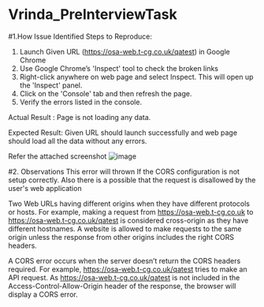 # Vrinda_PreInterviewTask

#1.How Issue Identified
Steps to Reproduce:
1. Launch Given URL (https://osa-web.t-cg.co.uk/qatest) in Google Chrome
2. Use Google Chrome’s 'Inspect' tool to check the broken links
3. Right-click anywhere on web page and select Inspect. This will open up the 'Inspect' panel.
4. Click on the 'Console' tab and then refresh the page.
5. Verify the errors listed in the console.

Actual Result :
Page is not loading any data.

Expected Result:
Given URL should launch successfully and web page should load all the data without any errors.

Refer the attached screenshot
![image](https://user-images.githubusercontent.com/54312583/230943237-d4a3dba8-eadd-47e5-8ea4-bb8f081bd1d7.png)

#2. Observations
This error will thrown If the CORS configuration is not setup correctly.
Also there is a possible that the request is disallowed by the user's web application

Two Web URLs having different origins when they have different protocols or hosts.
For example, making a request from https://osa-web.t-cg.co.uk to https://osa-web.t-cg.co.uk/qatest is considered cross-origin as they have different hostnames.
A website is allowed to make requests to the same origin unless the response from other origins includes the right CORS headers.

A CORS error occurs when the server doesn’t return the CORS headers required.
For example, https://osa-web.t-cg.co.uk/qatest tries to make an API request. As https://osa-web.t-cg.co.uk/qatest is not included in the Access-Control-Allow-Origin header of the response, the browser will display a CORS error.
